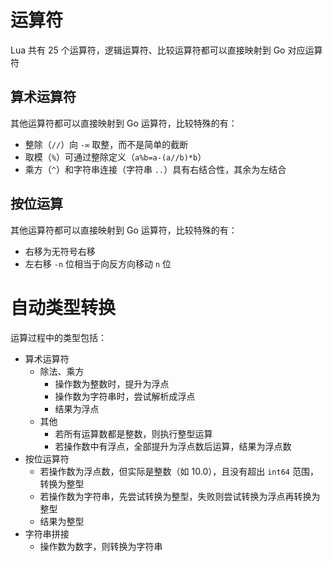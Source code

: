 # 运算符

Lua 共有 25 个运算符，逻辑运算符、比较运算符都可以直接映射到 Go 对应运算符
## 算术运算符

其他运算符都可以直接映射到 Go 运算符，比较特殊的有：
- 整除（`//`）向 `-∞` 取整，而不是简单的截断
- 取模（`%`）可通过整除定义（`a%b=a-(a//b)*b`）
- 乘方（`^`）和字符串连接（字符串 `..`）具有右结合性，其余为左结合
## 按位运算

其他运算符都可以直接映射到 Go 运算符，比较特殊的有：
- 右移为无符号右移
- 左右移 `-n` 位相当于向反方向移动 `n` 位
# 自动类型转换

运算过程中的类型包括：

- 算术运算符
	- 除法、乘方
		- 操作数为整数时，提升为浮点
		- 操作数为字符串时，尝试解析成浮点
		- 结果为浮点
	- 其他
		- 若所有运算数都是整数，则执行整型运算
		- 若操作数中有浮点，全部提升为浮点数后运算，结果为浮点数
- 按位运算符
	- 若操作数为浮点数，但实际是整数（如 10.0），且没有超出 `int64` 范围，转换为整型
	- 若操作数为字符串，先尝试转换为整型，失败则尝试转换为浮点再转换为整型
	- 结果为整型
- 字符串拼接
	- 操作数为数字，则转换为字符串
